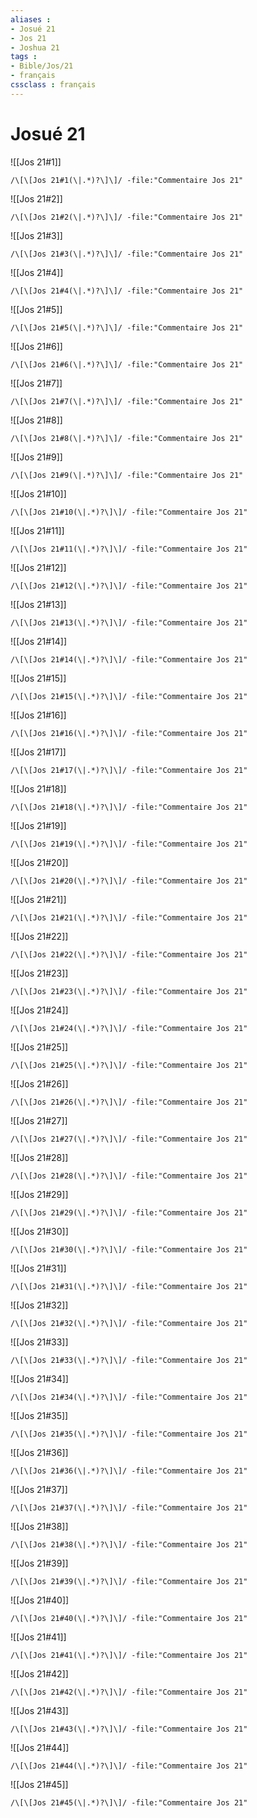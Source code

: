 ```yaml
---
aliases : 
- Josué 21
- Jos 21
- Joshua 21
tags : 
- Bible/Jos/21
- français
cssclass : français
---
```


# Josué 21

![[Jos 21#1]]

```query
/\[\[Jos 21#1(\|.*)?\]\]/ -file:"Commentaire Jos 21"
```

![[Jos 21#2]]

```query
/\[\[Jos 21#2(\|.*)?\]\]/ -file:"Commentaire Jos 21"
```

![[Jos 21#3]]

```query
/\[\[Jos 21#3(\|.*)?\]\]/ -file:"Commentaire Jos 21"
```

![[Jos 21#4]]

```query
/\[\[Jos 21#4(\|.*)?\]\]/ -file:"Commentaire Jos 21"
```

![[Jos 21#5]]

```query
/\[\[Jos 21#5(\|.*)?\]\]/ -file:"Commentaire Jos 21"
```

![[Jos 21#6]]

```query
/\[\[Jos 21#6(\|.*)?\]\]/ -file:"Commentaire Jos 21"
```

![[Jos 21#7]]

```query
/\[\[Jos 21#7(\|.*)?\]\]/ -file:"Commentaire Jos 21"
```

![[Jos 21#8]]

```query
/\[\[Jos 21#8(\|.*)?\]\]/ -file:"Commentaire Jos 21"
```

![[Jos 21#9]]

```query
/\[\[Jos 21#9(\|.*)?\]\]/ -file:"Commentaire Jos 21"
```

![[Jos 21#10]]

```query
/\[\[Jos 21#10(\|.*)?\]\]/ -file:"Commentaire Jos 21"
```

![[Jos 21#11]]

```query
/\[\[Jos 21#11(\|.*)?\]\]/ -file:"Commentaire Jos 21"
```

![[Jos 21#12]]

```query
/\[\[Jos 21#12(\|.*)?\]\]/ -file:"Commentaire Jos 21"
```

![[Jos 21#13]]

```query
/\[\[Jos 21#13(\|.*)?\]\]/ -file:"Commentaire Jos 21"
```

![[Jos 21#14]]

```query
/\[\[Jos 21#14(\|.*)?\]\]/ -file:"Commentaire Jos 21"
```

![[Jos 21#15]]

```query
/\[\[Jos 21#15(\|.*)?\]\]/ -file:"Commentaire Jos 21"
```

![[Jos 21#16]]

```query
/\[\[Jos 21#16(\|.*)?\]\]/ -file:"Commentaire Jos 21"
```

![[Jos 21#17]]

```query
/\[\[Jos 21#17(\|.*)?\]\]/ -file:"Commentaire Jos 21"
```

![[Jos 21#18]]

```query
/\[\[Jos 21#18(\|.*)?\]\]/ -file:"Commentaire Jos 21"
```

![[Jos 21#19]]

```query
/\[\[Jos 21#19(\|.*)?\]\]/ -file:"Commentaire Jos 21"
```

![[Jos 21#20]]

```query
/\[\[Jos 21#20(\|.*)?\]\]/ -file:"Commentaire Jos 21"
```

![[Jos 21#21]]

```query
/\[\[Jos 21#21(\|.*)?\]\]/ -file:"Commentaire Jos 21"
```

![[Jos 21#22]]

```query
/\[\[Jos 21#22(\|.*)?\]\]/ -file:"Commentaire Jos 21"
```

![[Jos 21#23]]

```query
/\[\[Jos 21#23(\|.*)?\]\]/ -file:"Commentaire Jos 21"
```

![[Jos 21#24]]

```query
/\[\[Jos 21#24(\|.*)?\]\]/ -file:"Commentaire Jos 21"
```

![[Jos 21#25]]

```query
/\[\[Jos 21#25(\|.*)?\]\]/ -file:"Commentaire Jos 21"
```

![[Jos 21#26]]

```query
/\[\[Jos 21#26(\|.*)?\]\]/ -file:"Commentaire Jos 21"
```

![[Jos 21#27]]

```query
/\[\[Jos 21#27(\|.*)?\]\]/ -file:"Commentaire Jos 21"
```

![[Jos 21#28]]

```query
/\[\[Jos 21#28(\|.*)?\]\]/ -file:"Commentaire Jos 21"
```

![[Jos 21#29]]

```query
/\[\[Jos 21#29(\|.*)?\]\]/ -file:"Commentaire Jos 21"
```

![[Jos 21#30]]

```query
/\[\[Jos 21#30(\|.*)?\]\]/ -file:"Commentaire Jos 21"
```

![[Jos 21#31]]

```query
/\[\[Jos 21#31(\|.*)?\]\]/ -file:"Commentaire Jos 21"
```

![[Jos 21#32]]

```query
/\[\[Jos 21#32(\|.*)?\]\]/ -file:"Commentaire Jos 21"
```

![[Jos 21#33]]

```query
/\[\[Jos 21#33(\|.*)?\]\]/ -file:"Commentaire Jos 21"
```

![[Jos 21#34]]

```query
/\[\[Jos 21#34(\|.*)?\]\]/ -file:"Commentaire Jos 21"
```

![[Jos 21#35]]

```query
/\[\[Jos 21#35(\|.*)?\]\]/ -file:"Commentaire Jos 21"
```

![[Jos 21#36]]

```query
/\[\[Jos 21#36(\|.*)?\]\]/ -file:"Commentaire Jos 21"
```

![[Jos 21#37]]

```query
/\[\[Jos 21#37(\|.*)?\]\]/ -file:"Commentaire Jos 21"
```

![[Jos 21#38]]

```query
/\[\[Jos 21#38(\|.*)?\]\]/ -file:"Commentaire Jos 21"
```

![[Jos 21#39]]

```query
/\[\[Jos 21#39(\|.*)?\]\]/ -file:"Commentaire Jos 21"
```

![[Jos 21#40]]

```query
/\[\[Jos 21#40(\|.*)?\]\]/ -file:"Commentaire Jos 21"
```

![[Jos 21#41]]

```query
/\[\[Jos 21#41(\|.*)?\]\]/ -file:"Commentaire Jos 21"
```

![[Jos 21#42]]

```query
/\[\[Jos 21#42(\|.*)?\]\]/ -file:"Commentaire Jos 21"
```

![[Jos 21#43]]

```query
/\[\[Jos 21#43(\|.*)?\]\]/ -file:"Commentaire Jos 21"
```

![[Jos 21#44]]

```query
/\[\[Jos 21#44(\|.*)?\]\]/ -file:"Commentaire Jos 21"
```

![[Jos 21#45]]

```query
/\[\[Jos 21#45(\|.*)?\]\]/ -file:"Commentaire Jos 21"
```

